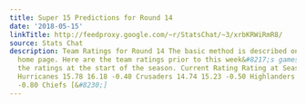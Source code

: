 ```yaml
---
title: Super 15 Predictions for Round 14
date: '2018-05-15'
linkTitle: http://feedproxy.google.com/~r/StatsChat/~3/xrbKRWiRmR8/
source: Stats Chat
description: Team Ratings for Round 14 The basic method is described on my Department
  home page. Here are the team ratings prior to this week&#8217;s games, along with
  the ratings at the start of the season. Current Rating Rating at Season Start Difference
  Hurricanes 15.78 16.18 -0.40 Crusaders 14.74 15.23 -0.50 Highlanders 9.47 10.29
  -0.80 Chiefs [&#8230;]
---
```

